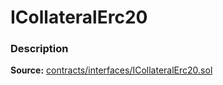 # ICollateralErc20

### Description <a href="description" id="description"></a>

**Source:** [contracts/interfaces/ICollateralErc20.sol](https://github.com/perifinance/peri-finance/blob/master/contracts/interfaces/ICollateralErc20.sol)
